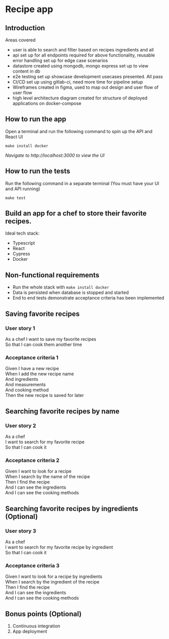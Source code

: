 # Recipe app
## Introduction
Areas covered
- user is able to search and filter based on recipes ingredients and all
- api set up for all endpoints required for above functionality, reusable error handling set up for edge case scenarios
- datastore created using mongodb, mongo express set up to view content in db
- e2e testing set up showcase development usecases presented. All pass
- CI/CD set up using gitlab-ci, need more time for pipeline setup
- Wireframes created in figma, used to map out design and user flow of user flow
- high level architecture diagram created for structure of deployed applications on docker-compose

## How to run the app

Open a terminal and run the following command to spin up the API and React UI

```
make install docker
```

_Navigate to http://localhost:3000 to view the UI_

## How to run the tests

Run the following command in a separate terminal (You must have your UI and API running)

```
make test
```

## Build an app for a chef to store their favorite recipes.
Ideal tech stack:
- Typescript
- React
- Cypress
- Docker

## Non-functional requirements
- Run the whole stack with `make install docker`
- Data is persisted when database is stopped and started
- End to end tests demonstrate acceptance criteria has been implemented


## Saving favorite recipes
### User story 1
As a chef
I want to save my favorite recipes\
So that I can cook them another time

### Acceptance criteria 1
Given I have a new recipe\
When I add the new recipe name\
And ingredients\
And measurements\
And cooking method\
Then the new recipe is saved for later
 
## Searching favorite recipes by name
### User story 2
As a chef\
I want to search for my favorite recipe\
So that I can cook it

### Acceptance criteria 2
Given I want to look for a recipe\
When I search by the name of the recipe\
Then I find the recipe\
And I can see the ingredients\
And I can see the cooking methods
 
## Searching favorite recipes by ingredients (Optional)
### User story 3
As a chef\
I want to search for my favorite recipe by ingredient\
So that I can cook it

### Acceptance criteria 3
Given I want to look for a recipe by ingredients\
When I search by the ingredient of the recipe\
Then I find the recipe\
And I can see the ingredients\
And I can see the cooking methods

## Bonus points (Optional)
1. Continuous integration
2. App deployment

